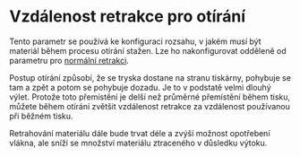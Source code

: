 Vzdálenost retrakce pro otírání
====
Tento parametr se používá ke konfiguraci rozsahu, v jakém musí být materiál během procesu otírání stažen. Lze ho nakonfigurovat odděleně od parametru pro [normální retrakci](../travel/retraction_amount.md).

Postup otírání způsobí, že se tryska dostane na stranu tiskárny, pohybuje se tam a zpět a potom se pohybuje dozadu. Je to v podstatě velmi dlouhý výlet. Protože toto přemístění je delší než průměrné přemístění během tisku, můžete během otírání zvětšit vzdálenost retrakce za vzdálenost používanou při běžném tisku.

Retrahování materiálu dále bude trvat déle a zvýší možnost opotřebení vlákna, ale sníží se množství materiálu ztraceného v důsledku výtoku.
